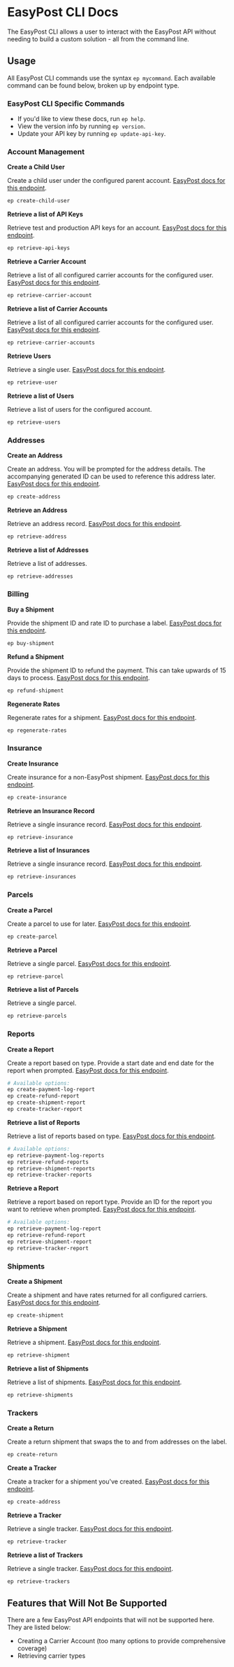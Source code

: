 # EasyPost CLI Docs

The EasyPost CLI allows a user to interact with the EasyPost API without needing to build a custom solution - all from the command line.

## Usage

All EasyPost CLI commands use the syntax `ep mycommand`. Each available command can be found below, broken up by endpoint type.

### EasyPost CLI Specific Commands

- If you'd like to view these docs, run `ep help`. 
- View the version info by running `ep version`.
- Update your API key by running `ep update-api-key`.

### Account Management

**Create a Child User**

Create a child user under the configured parent account. [EasyPost docs for this endpoint](https://www.easypost.com/docs/api/curl#child-users).

```bash
ep create-child-user
```

**Retrieve a list of API Keys**

Retrieve test and production API keys for an account. [EasyPost docs for this endpoint](https://www.easypost.com/docs/api/curl#retrieve-an-api-key).

```bash
ep retrieve-api-keys
```

**Retrieve a Carrier Account**

Retrieve a list of all configured carrier accounts for the configured user. [EasyPost docs for this endpoint](https://www.easypost.com/docs/api/curl#retrieve-a-carrieraccount).

```bash
ep retrieve-carrier-account
```

**Retrieve a list of Carrier Accounts**

Retrieve a list of all configured carrier accounts for the configured user. [EasyPost docs for this endpoint](https://www.easypost.com/docs/api/curl#list-all-carrier-accounts).

```bash
ep retrieve-carrier-accounts
```

**Retrieve Users**

Retrieve a single user. [EasyPost docs for this endpoint](https://www.easypost.com/docs/api/curl#retrieve-a-user).

```bash
ep retrieve-user
```

**Retrieve a list of Users**

Retrieve a list of users for the configured account.

```bash
ep retrieve-users
```

### Addresses

**Create an Address**

Create an address. You will be prompted for the address details. The accompanying generated ID can be used to reference this address later. [EasyPost docs for this endpoint](https://www.easypost.com/docs/api/curl#create-and-verify-addresses).

```bash
ep create-address
```

**Retrieve an Address**

Retrieve an address record. [EasyPost docs for this endpoint](https://www.easypost.com/docs/api/curl#retrieve-an-address).

```bash
ep retrieve-address
```

**Retrieve a list of Addresses**

Retrieve a list of addresses.

```bash
ep retrieve-addresses
```

### Billing

**Buy a Shipment**

Provide the shipment ID and rate ID to purchase a label. [EasyPost docs for this endpoint](https://www.easypost.com/docs/api/curl#buy-a-shipment).

```bash
ep buy-shipment
```

**Refund a Shipment**

Provide the shipment ID to refund the payment. This can take upwards of 15 days to process. [EasyPost docs for this endpoint](https://www.easypost.com/docs/api/curl#refund-a-shipment).

```bash
ep refund-shipment
```

**Regenerate Rates**

Regenerate rates for a shipment. [EasyPost docs for this endpoint](https://www.easypost.com/docs/api/curl#regenerate-rates-for-a-shipment).

```bash
ep regenerate-rates
```

### Insurance

**Create Insurance**

Create insurance for a non-EasyPost shipment. [EasyPost docs for this endpoint](https://www.easypost.com/docs/api/curl#create-an-insurance).

```bash
ep create-insurance
```

**Retrieve an Insurance Record**

Retrieve a single insurance record. [EasyPost docs for this endpoint](https://www.easypost.com/docs/api/curl#retrieve-an-insurance).

```bash
ep retrieve-insurance
```

**Retrieve a list of Insurances**

Retrieve a single insurance record. [EasyPost docs for this endpoint](https://www.easypost.com/docs/api/curl#retrieve-a-list-of-insurances).

```bash
ep retrieve-insurances
```

### Parcels

**Create a Parcel**

Create a parcel to use for later. [EasyPost docs for this endpoint](https://www.easypost.com/docs/api/curl#create-a-parcel).

```bash
ep create-parcel
```

**Retrieve a Parcel**

Retrieve a single parcel. [EasyPost docs for this endpoint](https://www.easypost.com/docs/api/curl#retrieve-a-parcel).

```bash
ep retrieve-parcel
```

**Retrieve a list of Parcels**

Retrieve a single parcel.

```bash
ep retrieve-parcels
```

### Reports

**Create a Report**

Create a report based on type. Provide a start date and end date for the report when prompted. [EasyPost docs for this endpoint](https://www.easypost.com/docs/api/curl#create-a-report).

```bash
# Available options:
ep create-payment-log-report
ep create-refund-report
ep create-shipment-report
ep create-tracker-report
```

**Retrieve a list of Reports**

Retrieve a list of reports based on type. [EasyPost docs for this endpoint](https://www.easypost.com/docs/api/curl#retrieve-a-list-of-reports).

```bash
# Available options:
ep retrieve-payment-log-reports
ep retrieve-refund-reports
ep retrieve-shipment-reports
ep retrieve-tracker-reports
```

**Retrieve a Report**

Retrieve a report based on report type. Provide an ID for the report you want to retrieve when prompted. [EasyPost docs for this endpoint](https://www.easypost.com/docs/api/curl#retrieve-a-report).

```bash
# Available options:
ep retrieve-payment-log-report
ep retrieve-refund-report
ep retrieve-shipment-report
ep retrieve-tracker-report
```

### Shipments

**Create a Shipment**

Create a shipment and have rates returned for all configured carriers. [EasyPost docs for this endpoint](https://www.easypost.com/docs/api/curl#create-a-shipment).

```bash
ep create-shipment
```

**Retrieve a Shipment**

Retrieve a shipment. [EasyPost docs for this endpoint](https://www.easypost.com/docs/api/curl#retrieve-a-shipment).

```bash
ep retrieve-shipment
```

**Retrieve a list of Shipments**

Retrieve a list of shipments. [EasyPost docs for this endpoint](https://www.easypost.com/docs/api/curl#retrieve-a-list-of-shipments).

```bash
ep retrieve-shipments
```

### Trackers

**Create a Return**

Create a return shipment that swaps the to and from addresses on the label.

```bash
ep create-return
```

**Create a Tracker**

Create a tracker for a shipment you've created. [EasyPost docs for this endpoint](https://www.easypost.com/docs/api/curl#create-a-tracker).

```bash
ep create-address
```

**Retrieve a Tracker**

Retrieve a single tracker. [EasyPost docs for this endpoint](https://www.easypost.com/docs/api/curl#retrieve-a-tracker).

```bash
ep retrieve-tracker
```

**Retrieve a list of Trackers**

Retrieve a single tracker. [EasyPost docs for this endpoint](https://www.easypost.com/docs/api/curl#retrieve-a-list-of-trackers).

```bash
ep retrieve-trackers
```

## Features that Will Not Be Supported

There are a few EasyPost API endpoints that will not be supported here. They are listed below:

- Creating a Carrier Account (too many options to provide comprehensive coverage)
- Retrieving carrier types
